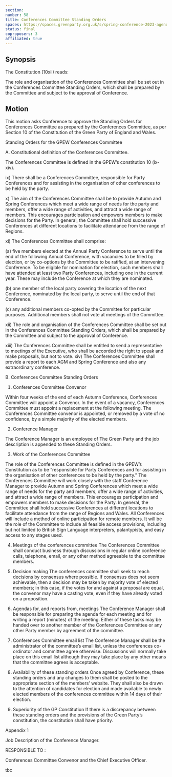 ```yaml
---
section:
number: 58
title: Conferences Committee Standing Orders
spaces: https://spaces.greenparty.org.uk/s/spring-conference-2023-agenda-forum/?contentId=120320
status: final
coproposers: 3
affiliated: true
---
```

## Synopsis
The Constitution (10xii) reads:

The role and organisation of the Conferences Committee shall be set out in the Conferences Committee Standing Orders, which shall be prepared by the Committee and subject to the approval of Conference.

## Motion
This motion asks Conference to approve the Standing Orders for Conferences Committee as prepared by the Conferences Committee, as per Section 10 of the Constitution of the Green Party of England and Wales.

Standing Orders for the GPEW Conferences Committee

A. Constitutional definition of the Conferences Committee.

The Conferences Committee is defined in the GPEW’s constitution 10 (ix-xiv).

ix) There shall be a Conferences Committee, responsible for Party Conferences and for assisting in
the organisation of other conferences to be held by the party.

x) The aim of the Conferences Committee shall be to provide Autumn and Spring Conferences
which meet a wide range of needs for the party and members, offer a wide range of activities,
and attract a wide range of members. This encourages participation and empowers members
to make decisions for the Party. In general, the Committee shall hold successive Conferences at
different locations to facilitate attendance from the range of Regions.

xi) The Conferences Committee shall comprise:

(a) five members elected at the Annual Party Conference to serve until the end of the following
Annual Conference, with vacancies to be filled by election, or by co-options by the Committee
to be ratified, at an intervening Conference. To be eligible for nomination for election, such
members shall have attended at least two Party Conferences, including one in the current year.
These may include the Conference at which they are nominated.

(b) one member of the local party covering the location of the next Conference, nominated by
the local party, to serve until the end of that Conference.

(c) any additional members co-opted by the Committee for particular purposes. Additional
members shall not vote at meetings of the Committee.

xii) The role and organisation of the Conferences Committee shall be set out in the Conferences
Committee Standing Orders, which shall be prepared by the Committee and subject to the
approval of Conference.

xiii) The Conferences Committee shall be entitled to send a representative to meetings of the
Executive, who shall be accorded the right to speak and make proposals, but not to vote.
xiv) The Conferences Committee shall provide a report to each AGM and Spring Conference and
also any extraordinary conference.

B. Conferences Committee Standing Orders

1. Conferences Committee Convenor

Within four weeks of the end of each Autumn Conference, Conferences Committee will appoint a Convenor.
In the event of a vacancy, Conferences Committee must appoint a replacement at the following meeting.
The Conferences Committee convenor is appointed, or removed by a vote of no confidence, by a simple
majority of the elected members.

2. Conference Manager

The Conference Manager is an employee of The Green Party and the job description is appended to these
Standing Orders.

3. Work of the Conferences Committee

The role of the Conferences Committee is defined in the GPEW’s Constitution as to be “responsible for
Party Conferences and for assisting in the organisation of other conferences to be held by the party.” The Conferences Committee will work closely with the staff Conference Manager to provide Autumn and Spring Conferences which meet a wide range of needs for the party and members, offer a wide range of activities, and attract a wide range of members. This encourages participation and empowers members to make decisions for the Party. In general, the Committee shall hold successive Conferences at different locations to facilitate attendance from the range of Regions and Wales. All Conferences will include a method of online participation for remote members. It will be the role of the Committee to include all feasible access provisions, including but not limited to British Sign Language interpreters, palantypists, and easy access to any stages used.

4. Meetings of the conferences committee
The Conferences Committee shall conduct business through discussions in regular online conference calls,
telephone, email, or any other method agreeable to the committee members.

5. Decision making
The conferences committee shall seek to reach decisions by consensus where possible. If consensus does
not seem achievable, then a decision may be taken by majority vote of elected members; in this case, if the votes for and against a proposal are equal, the convenor may have a casting vote, even if they have already voted on a proposition.

6. Agendas for, and reports from, meetings
The Conference Manager shall be responsible for preparing the agenda for each meeting and for writing a
report (minutes) of the meeting. Either of these tasks may be handed over to another member of the
Conferences Committee or any other Party member by agreement of the committee.

8. Conferences Committee email list
The Conference Manager shall be the administrator of the committee’s email list, unless the conferences
co-ordinator and committee agree otherwise. Discussions will normally take place on this email list
although they may take place by any other means that the committee agrees is acceptable.

9. Availability of these standing orders
Once agreed by Conference, these standing orders and any changes to them shall be posted to the
appropriate section of the members’ website. They shall also be drawn to the attention of candidates for election and made available to newly elected members of the conferences committee within 14 days of
their election.

10. Superiority of the GP Constitution
If there is a discrepancy between these standing orders and the provisions of the Green Party’s constitution, the constitution shall have priority.

Appendix 1

Job Description of the Conference Manager.

RESPONSIBLE TO :

Conferences Committee Convenor and the Chief Executive Officer.

tbc
